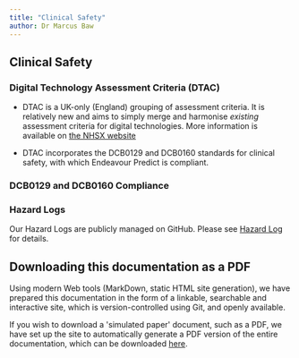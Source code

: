 ```yaml
---
title: "Clinical Safety"
author: Dr Marcus Baw
---
```


## Clinical Safety

### Digital Technology Assessment Criteria (DTAC)

* DTAC is a UK-only (England) grouping of assessment criteria. It is relatively new and aims to simply merge and harmonise _existing_ assessment criteria for digital technologies. More information is available on [the NHSX website](https://www.nhsx.nhs.uk/key-tools-and-info/digital-technology-assessment-criteria-dtac/)

* DTAC incorporates the DCB0129 and DCB0160 standards for clinical safety, with which Endeavour Predict is compliant.

### DCB0129 and DCB0160 Compliance

### Hazard Logs

Our Hazard Logs are publicly managed on GitHub. Please see [Hazard Log](hazard-log.md) for details.

## Downloading this documentation as a PDF

Using modern Web tools (MarkDown, static HTML site generation), we have prepared this documentation in the form of a linkable, searchable and interactive site, which is version-controlled using Git, and openly available.

If you wish to download a 'simulated paper' document, such as a PDF, we have set up the site to automatically generate a PDF version of the entire documentation, which can be downloaded [here](./download.md).

